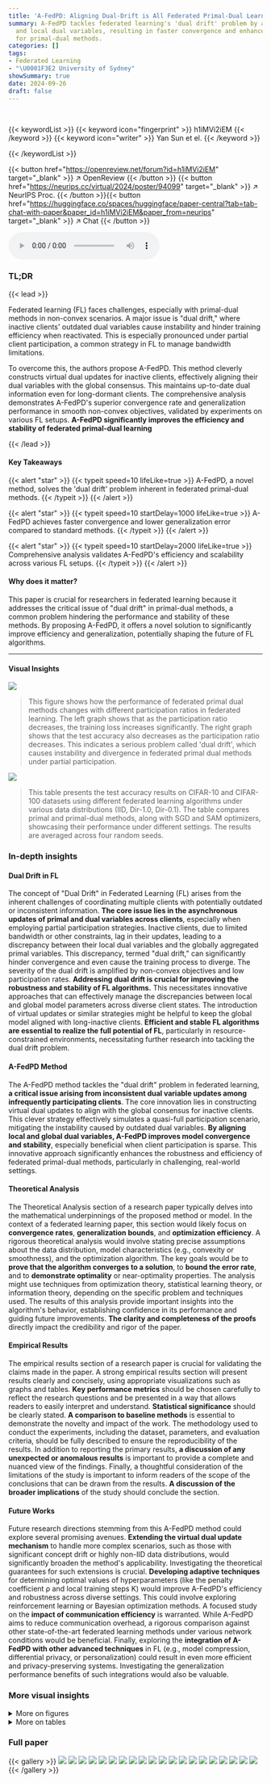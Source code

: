 ```yaml
---
title: 'A-FedPD: Aligning Dual-Drift is All Federated Primal-Dual Learning Needs'
summary: A-FedPD tackles federated learning's 'dual drift' problem by aligning global
  and local dual variables, resulting in faster convergence and enhanced stability
  for primal-dual methods.
categories: []
tags:
- Federated Learning
- "\U0001F3E2 University of Sydney"
showSummary: true
date: 2024-09-26
draft: false
---
```


<br>

{{< keywordList >}}
{{< keyword icon="fingerprint" >}} h1iMVi2iEM {{< /keyword >}}
{{< keyword icon="writer" >}} Yan Sun et el. {{< /keyword >}}
 
{{< /keywordList >}}

{{< button href="https://openreview.net/forum?id=h1iMVi2iEM" target="_blank" >}}
↗ OpenReview
{{< /button >}}
{{< button href="https://neurips.cc/virtual/2024/poster/94099" target="_blank" >}}
↗ NeurIPS Proc.
{{< /button >}}{{< button href="https://huggingface.co/spaces/huggingface/paper-central?tab=tab-chat-with-paper&paper_id=h1iMVi2iEM&paper_from=neurips" target="_blank" >}}
↗ Chat
{{< /button >}}



<audio controls>
    <source src="https://ai-paper-reviewer.com/h1iMVi2iEM/podcast.wav" type="audio/wav">
    Your browser does not support the audio element.
</audio>


### TL;DR


{{< lead >}}

Federated learning (FL) faces challenges, especially with primal-dual methods in non-convex scenarios.  A major issue is "dual drift," where inactive clients' outdated dual variables cause instability and hinder training efficiency when reactivated. This is especially pronounced under partial client participation, a common strategy in FL to manage bandwidth limitations.



To overcome this, the authors propose A-FedPD. This method cleverly constructs virtual dual updates for inactive clients, effectively aligning their dual variables with the global consensus. This maintains up-to-date dual information even for long-dormant clients.  The comprehensive analysis demonstrates A-FedPD's superior convergence rate and generalization performance in smooth non-convex objectives, validated by experiments on various FL setups.  **A-FedPD significantly improves the efficiency and stability of federated primal-dual learning**

{{< /lead >}}


#### Key Takeaways

{{< alert "star" >}}
{{< typeit speed=10 lifeLike=true >}} A-FedPD, a novel method, solves the 'dual drift' problem inherent in federated primal-dual methods. {{< /typeit >}}
{{< /alert >}}

{{< alert "star" >}}
{{< typeit speed=10 startDelay=1000 lifeLike=true >}} A-FedPD achieves faster convergence and lower generalization error compared to standard methods. {{< /typeit >}}
{{< /alert >}}

{{< alert "star" >}}
{{< typeit speed=10 startDelay=2000 lifeLike=true >}} Comprehensive analysis validates A-FedPD's efficiency and scalability across various FL setups. {{< /typeit >}}
{{< /alert >}}

#### Why does it matter?
This paper is crucial for researchers in federated learning because it addresses the critical issue of "dual drift" in primal-dual methods, a common problem hindering the performance and stability of these methods.  By proposing A-FedPD, it offers a novel solution to significantly improve efficiency and generalization, potentially shaping the future of FL algorithms.

------
#### Visual Insights



![](https://ai-paper-reviewer.com/h1iMVi2iEM/figures_1_1.jpg)

> This figure shows how the performance of federated primal dual methods changes with different participation ratios in federated learning. The left graph shows that as the participation ratio decreases, the training loss increases significantly. The right graph shows that the test accuracy also decreases as the participation ratio decreases. This indicates a serious problem called 'dual drift', which causes instability and divergence in federated primal dual methods under partial participation.





![](https://ai-paper-reviewer.com/h1iMVi2iEM/tables_3_1.jpg)

> This table presents the test accuracy results on CIFAR-10 and CIFAR-100 datasets using different federated learning algorithms under various data distributions (IID, Dir-1.0, Dir-0.1). The table compares primal and primal-dual methods, along with SGD and SAM optimizers, showcasing their performance under different settings. The results are averaged across four random seeds.





### In-depth insights


#### Dual Drift in FL
The concept of "Dual Drift" in Federated Learning (FL) arises from the inherent challenges of coordinating multiple clients with potentially outdated or inconsistent information.  **The core issue lies in the asynchronous updates of primal and dual variables across clients**, especially when employing partial participation strategies.  Inactive clients, due to limited bandwidth or other constraints, lag in their updates, leading to a discrepancy between their local dual variables and the globally aggregated primal variables. This discrepancy, termed "dual drift," can significantly hinder convergence and even cause the training process to diverge. The severity of the dual drift is amplified by non-convex objectives and low participation rates.  **Addressing dual drift is crucial for improving the robustness and stability of FL algorithms.**  This necessitates innovative approaches that can effectively manage the discrepancies between local and global model parameters across diverse client states. The introduction of virtual updates or similar strategies might be helpful to keep the global model aligned with long-inactive clients.  **Efficient and stable FL algorithms are essential to realize the full potential of FL**, particularly in resource-constrained environments, necessitating further research into tackling the dual drift problem.

#### A-FedPD Method
The A-FedPD method tackles the "dual drift" problem in federated learning, **a critical issue arising from inconsistent dual variable updates among infrequently participating clients**.  The core innovation lies in constructing virtual dual updates to align with the global consensus for inactive clients. This clever strategy effectively simulates a quasi-full participation scenario, mitigating the instability caused by outdated dual variables.  **By aligning local and global dual variables, A-FedPD improves model convergence and stability**, especially beneficial when client participation is sparse. This innovative approach significantly enhances the robustness and efficiency of federated primal-dual methods, particularly in challenging, real-world settings.

#### Theoretical Analysis
The Theoretical Analysis section of a research paper typically delves into the mathematical underpinnings of the proposed method or model.  In the context of a federated learning paper, this section would likely focus on **convergence rates**, **generalization bounds**, and **optimization efficiency**.  A rigorous theoretical analysis would involve stating precise assumptions about the data distribution, model characteristics (e.g., convexity or smoothness), and the optimization algorithm.  The key goals would be to **prove that the algorithm converges to a solution**, to **bound the error rate**, and to **demonstrate optimality** or near-optimality properties. The analysis might use techniques from optimization theory, statistical learning theory, or information theory, depending on the specific problem and techniques used.  The results of this analysis provide important insights into the algorithm's behavior, establishing confidence in its performance and guiding future improvements.  **The clarity and completeness of the proofs** directly impact the credibility and rigor of the paper.

#### Empirical Results
The empirical results section of a research paper is crucial for validating the claims made in the paper.  A strong empirical results section will present results clearly and concisely, using appropriate visualizations such as graphs and tables.  **Key performance metrics** should be chosen carefully to reflect the research questions and be presented in a way that allows readers to easily interpret and understand.  **Statistical significance** should be clearly stated.  **A comparison to baseline methods** is essential to demonstrate the novelty and impact of the work. The methodology used to conduct the experiments, including the dataset, parameters, and evaluation criteria, should be fully described to ensure the reproducibility of the results.  In addition to reporting the primary results, **a discussion of any unexpected or anomalous results** is important to provide a complete and nuanced view of the findings. Finally, a thoughtful consideration of the limitations of the study is important to inform readers of the scope of the conclusions that can be drawn from the results.  **A discussion of the broader implications** of the study should conclude the section.

#### Future Works
Future research directions stemming from this A-FedPD method could explore several promising avenues.  **Extending the virtual dual update mechanism** to handle more complex scenarios, such as those with significant concept drift or highly non-IID data distributions, would significantly broaden the method's applicability.  Investigating the theoretical guarantees for such extensions is crucial.  **Developing adaptive techniques** for determining optimal values of hyperparameters (like the penalty coefficient ρ and local training steps K) would improve A-FedPD's efficiency and robustness across diverse settings. This could involve exploring reinforcement learning or Bayesian optimization methods.  A focused study on the **impact of communication efficiency** is warranted.  While A-FedPD aims to reduce communication overhead, a rigorous comparison against other state-of-the-art federated learning methods under various network conditions would be beneficial.  Finally, exploring the **integration of A-FedPD with other advanced techniques** in FL (e.g., model compression, differential privacy, or personalization) could result in even more efficient and privacy-preserving systems. Investigating the generalization performance benefits of such integrations would also be valuable.


### More visual insights

<details>
<summary>More on figures
</summary>


![](https://ai-paper-reviewer.com/h1iMVi2iEM/figures_5_1.jpg)

> This figure shows the results of experiments conducted to evaluate the performance of the proposed A-FedPD method under various conditions.  Specifically, it illustrates how the method performs with different client participation ratios (a), varying local training iteration numbers (b), and changing the total number of communication rounds (c).  The consistent performance across these variations highlights the robustness and efficiency of A-FedPD.


![](https://ai-paper-reviewer.com/h1iMVi2iEM/figures_8_1.jpg)

> The figure displays three graphs showing the performance of the A-FedPD method under varying experimental conditions. The first graph demonstrates the effects of different participation ratios on the model's accuracy. The second graph displays the results under different local training intervals. Finally, the third graph illustrates the performance across various communication rounds. In all three cases, the A-FedPD method is compared to other relevant baselines to show the performance improvements.


![](https://ai-paper-reviewer.com/h1iMVi2iEM/figures_9_1.jpg)

> This figure displays the performance of the A-FedPD model under varying experimental conditions.  Three subfigures show how accuracy changes with (a) different participation ratios (percentage of clients participating each round), (b) different local intervals (number of local training iterations per client), and (c) different communication rounds (total number of communication rounds). The consistent trend shows that A-FedPD maintains strong performance under various parameters, with some optimal configurations.


![](https://ai-paper-reviewer.com/h1iMVi2iEM/figures_15_1.jpg)

> The figure shows the impact of different participation ratios, local intervals, and communication rounds on the performance of the A-FedPD method.  It illustrates how the model's accuracy and training loss change with variations in these key hyperparameters, while keeping the total number of training samples and iterations consistent.  This helps in understanding the trade-offs between these parameters and their effect on training efficiency and generalization.


![](https://ai-paper-reviewer.com/h1iMVi2iEM/figures_16_1.jpg)

> This figure illustrates how brightness biases are introduced to different clients in a federated learning setting.  The average brightness of each client's dataset is calculated. Then, Gaussian noise is added to each sample, randomly altering its brightness and one of its color channels. This simulates the real-world scenario of data being collected from various sources with differences in lighting and color balance. The goal is to introduce a level of heterogeneity among clients' datasets, mimicking real-world conditions.


![](https://ai-paper-reviewer.com/h1iMVi2iEM/figures_17_1.jpg)

> The figure shows three graphs, each illustrating the performance of the A-FedPD model under different settings. The first graph shows the test accuracy at different participation ratios (percentage of clients participating in each training round). The second graph illustrates the impact of varying the local training intervals (number of local updates performed by each client before model aggregation). The third graph compares the model's performance over a range of communication rounds (number of communication rounds between server and clients). Overall, these graphs highlight the robustness and efficiency of A-FedPD in handling different training scenarios and demonstrate its ability to achieve high accuracy with fewer communication rounds.


![](https://ai-paper-reviewer.com/h1iMVi2iEM/figures_18_1.jpg)

> This figure displays the results of experiments evaluating the performance of the A-FedPD method under varying conditions. Three sets of experiments are shown, each with a different parameter fixed: (a) Different Participation Ratios:  Shows how A-FedPD's accuracy changes with different percentages of clients participating in each round. (b) Different Local Intervals: Shows how A-FedPD's accuracy changes with different numbers of local training iterations. (c) Different Rounds: Shows how A-FedPD's accuracy changes over different communication rounds.


![](https://ai-paper-reviewer.com/h1iMVi2iEM/figures_18_2.jpg)

> This figure displays the results of experiments conducted to evaluate the performance of the A-FedPD method under varying conditions.  The three subplots show how the method performs with different participation ratios (percentage of clients participating in each round), different local intervals (number of local training iterations), and different communication rounds (number of communication rounds between server and clients).  In all experiments, the total number of training samples and iterations were kept constant to isolate the effect of the varied parameter. The graphs show that A-FedPD demonstrates consistent and stable performance across different settings.


</details>




<details>
<summary>More on tables
</summary>


![](https://ai-paper-reviewer.com/h1iMVi2iEM/tables_7_1.jpg)
> This table presents the test accuracy results on CIFAR-10 and CIFAR-100 datasets for various federated learning algorithms.  The experiments use 100 clients, with 10 active clients per round, and 50 local training iterations.  Three data distribution scenarios (IID, Dir-1.0, and Dir-0.1) representing different levels of data heterogeneity are evaluated.  Results are shown for LeNet and ResNet-18 models, differentiating between primal and primal-dual methods, and using either SGD or SAM as local optimizers.  The table highlights the performance variations under different settings.

![](https://ai-paper-reviewer.com/h1iMVi2iEM/tables_14_1.jpg)
> This table presents the test accuracy results on CIFAR-10 and CIFAR-100 datasets using different federated learning algorithms.  The experiments were conducted with 100 total clients, 10 active clients per round, and 50 local training iterations. Three data distributions are compared: IID, Dir-1.0 (low heterogeneity), and Dir-0.1 (high heterogeneity).  Both LeNet and ResNet-18 model architectures are used. The table shows the average accuracy and standard deviation (over 4 random seeds) for each algorithm and dataset. The 'Family' column indicates whether the algorithm is a primal or primal-dual method, and the 'Local Opt' column shows whether the algorithm uses SGD or SAM for local optimization.

![](https://ai-paper-reviewer.com/h1iMVi2iEM/tables_18_1.jpg)
> This table presents the test accuracy results on CIFAR-10 and CIFAR-100 datasets for various federated learning algorithms.  The experiments used 100 clients total, with 10 active clients per round, and 50 local training iterations. Three data distributions (IID, Dir-1.0, Dir-0.1) representing different levels of data heterogeneity were tested with LeNet and ResNet-18 models.  The table compares primal and primal-dual methods, and algorithms using SGD or SAM optimizers.  A '-' indicates that the algorithm did not converge stably.

![](https://ai-paper-reviewer.com/h1iMVi2iEM/tables_19_1.jpg)
> This table presents the test accuracy results for different federated learning algorithms on the CIFAR-10 and CIFAR-100 datasets.  The experiments used 100 clients, with 10 active per round, and 50 local training iterations. Three data distributions (IID, Dir-1.0, Dir-0.1) were tested. The algorithms are categorized by whether they are primal or primal-dual, and whether they utilize SGD or SAM optimizers.  Results are averaged across four random seeds, and a '-' indicates that the algorithm failed to converge.

![](https://ai-paper-reviewer.com/h1iMVi2iEM/tables_19_2.jpg)
> This table presents the wall-clock time in seconds required to train one round (100 iterations) using the LeNet model.  It compares the time taken by FedAvg, SCAFFOLD, FedSAM, FedDyn, FedSpeed, A-FedPD, and A-FedPDSAM.  The time for FedAvg is used as the baseline (1x), and the times for other methods are expressed relative to that baseline.

![](https://ai-paper-reviewer.com/h1iMVi2iEM/tables_23_1.jpg)
> This table presents the test accuracy results on CIFAR-10 and CIFAR-100 datasets using various federated learning algorithms.  The experiments used 100 clients total, with 10 active in each round and 50 local training iterations.  Three data distributions (IID, Dir-1.0, and Dir-0.1) were tested to assess performance under different levels of data heterogeneity.  The algorithms are categorized as either primal (P) or primal-dual (PD) methods and whether they use SGD or SAM for local optimization.  Results are averaged across four random seeds.

![](https://ai-paper-reviewer.com/h1iMVi2iEM/tables_25_1.jpg)
> This table presents the test accuracy results on CIFAR-10 and CIFAR-100 datasets for various federated learning algorithms under different data distributions (IID, Dir-1.0, Dir-0.1) and model architectures (LeNet, ResNet-18).  The results are categorized by algorithm family (primal or primal-dual) and local optimizer (SGD or SAM).  Each result is averaged over four random seeds, and a '-' indicates that the algorithm did not stably converge for that specific setting.

![](https://ai-paper-reviewer.com/h1iMVi2iEM/tables_28_1.jpg)
> This table presents the test accuracy results on CIFAR-10 and CIFAR-100 datasets using different federated learning algorithms.  The experiments used 100 clients in total with 10 active clients per round. Three data distributions are compared (IID, Dir-1.0, Dir-0.1), reflecting varying levels of data heterogeneity.  Both LeNet and ResNet-18 are used as model backbones. The table also categorizes methods as primal (P) or primal-dual (PD) and specifies the local optimizer used (SGD or SAM).

</details>




### Full paper

{{< gallery >}}
<img src="https://ai-paper-reviewer.com/h1iMVi2iEM/1.png" class="grid-w50 md:grid-w33 xl:grid-w25" />
<img src="https://ai-paper-reviewer.com/h1iMVi2iEM/2.png" class="grid-w50 md:grid-w33 xl:grid-w25" />
<img src="https://ai-paper-reviewer.com/h1iMVi2iEM/3.png" class="grid-w50 md:grid-w33 xl:grid-w25" />
<img src="https://ai-paper-reviewer.com/h1iMVi2iEM/4.png" class="grid-w50 md:grid-w33 xl:grid-w25" />
<img src="https://ai-paper-reviewer.com/h1iMVi2iEM/5.png" class="grid-w50 md:grid-w33 xl:grid-w25" />
<img src="https://ai-paper-reviewer.com/h1iMVi2iEM/6.png" class="grid-w50 md:grid-w33 xl:grid-w25" />
<img src="https://ai-paper-reviewer.com/h1iMVi2iEM/7.png" class="grid-w50 md:grid-w33 xl:grid-w25" />
<img src="https://ai-paper-reviewer.com/h1iMVi2iEM/8.png" class="grid-w50 md:grid-w33 xl:grid-w25" />
<img src="https://ai-paper-reviewer.com/h1iMVi2iEM/9.png" class="grid-w50 md:grid-w33 xl:grid-w25" />
<img src="https://ai-paper-reviewer.com/h1iMVi2iEM/10.png" class="grid-w50 md:grid-w33 xl:grid-w25" />
<img src="https://ai-paper-reviewer.com/h1iMVi2iEM/11.png" class="grid-w50 md:grid-w33 xl:grid-w25" />
<img src="https://ai-paper-reviewer.com/h1iMVi2iEM/12.png" class="grid-w50 md:grid-w33 xl:grid-w25" />
<img src="https://ai-paper-reviewer.com/h1iMVi2iEM/13.png" class="grid-w50 md:grid-w33 xl:grid-w25" />
<img src="https://ai-paper-reviewer.com/h1iMVi2iEM/14.png" class="grid-w50 md:grid-w33 xl:grid-w25" />
<img src="https://ai-paper-reviewer.com/h1iMVi2iEM/15.png" class="grid-w50 md:grid-w33 xl:grid-w25" />
<img src="https://ai-paper-reviewer.com/h1iMVi2iEM/16.png" class="grid-w50 md:grid-w33 xl:grid-w25" />
<img src="https://ai-paper-reviewer.com/h1iMVi2iEM/17.png" class="grid-w50 md:grid-w33 xl:grid-w25" />
<img src="https://ai-paper-reviewer.com/h1iMVi2iEM/18.png" class="grid-w50 md:grid-w33 xl:grid-w25" />
<img src="https://ai-paper-reviewer.com/h1iMVi2iEM/19.png" class="grid-w50 md:grid-w33 xl:grid-w25" />
<img src="https://ai-paper-reviewer.com/h1iMVi2iEM/20.png" class="grid-w50 md:grid-w33 xl:grid-w25" />
{{< /gallery >}}
